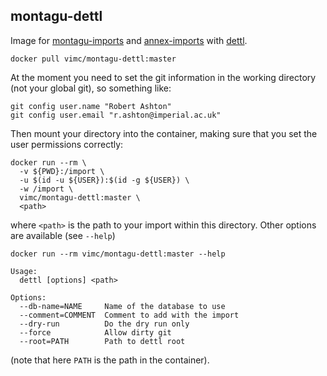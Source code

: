 ## montagu-dettl

Image for [montagu-imports](https://github.com/vimc/montagu-imports) and [annex-imports](https://github.com/vimc/annex-imports) with [dettl](https://github.com/vimc/dettl).

```
docker pull vimc/montagu-dettl:master
```

At the moment you need to set the git information in the working directory (not your global git), so something like:

```
git config user.name "Robert Ashton"
git config user.email "r.ashton@imperial.ac.uk"
```

Then mount your directory into the container, making sure that you set the user permissions correctly:

```
docker run --rm \
  -v ${PWD}:/import \
  -u $(id -u ${USER}):$(id -g ${USER}) \
  -w /import \
  vimc/montagu-dettl:master \
  <path>
```

where `<path>` is the path to your import within this directory.  Other options are available (see `--help`)

```
docker run --rm vimc/montagu-dettl:master --help
```
```
Usage:
  dettl [options] <path>

Options:
  --db-name=NAME     Name of the database to use
  --comment=COMMENT  Comment to add with the import
  --dry-run          Do the dry run only
  --force            Allow dirty git
  --root=PATH        Path to dettl root
```

(note that here `PATH` is the path in the container).
